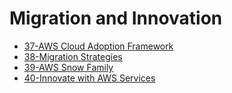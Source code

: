 # Migration and Innovation

- [37-AWS Cloud Adoption Framework](AWS/Cloud%20Practitioner%20(CLF-C02)/09-Migration%20and%20Innovation/37-AWS%20Cloud%20Adoption%20Framework.md)
- [38-Migration Strategies](AWS/Cloud%20Practitioner%20(CLF-C02)/09-Migration%20and%20Innovation/38-Migration%20Strategies.md)
- [39-AWS Snow Family](AWS/Cloud%20Practitioner%20(CLF-C02)/09-Migration%20and%20Innovation/39-AWS%20Snow%20Family.md)
- [40-Innovate with AWS Services](AWS/Cloud%20Practitioner%20(CLF-C02)/09-Migration%20and%20Innovation/40-Innovate%20with%20AWS%20Services.md)
